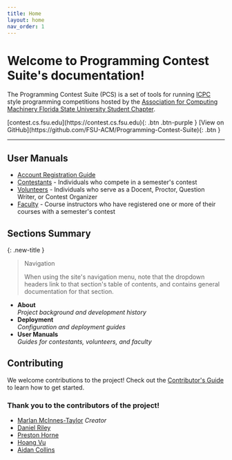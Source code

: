 ```yaml
---
title: Home
layout: home
nav_order: 1
---
```


# Welcome to Programming Contest Suite's documentation!

The Programming Contest Suite (PCS) is a set of tools for running [ICPC](https://icpc.global) style programming competitions hosted by the [Association for Computing Machinery Florida State University Student Chapter](https://fsu.acm.org). 

<span class="fs-5">
    [contest.cs.fsu.edu](https://contest.cs.fsu.edu){: .btn .btn-purple }
    [View on GitHub](https://github.com/FSU-ACM/Programming-Contest-Suite){: .btn }
</span>

<hr>

## User Manuals
- [Account Registration Guide](/usage/account_registration.html)
- [Contestants](/usage/contestants.html) - Individuals who compete in a semester's contest  
- [Volunteers](/usage/volunteers/) - Individuals who serve as a Docent, Proctor, Question Writer, or Contest Organizer  
- [Faculty](/usage/faculty.html) - Course instructors who have registered one or more of their courses with a semester's contest

## Sections Summary

{: .new-title }
> Navigation
>
> When using the site's navigation menu, note that the dropdown headers link to that section's table of contents, and contains general documentation for that section.

- **About**  
    *Project background and development history*
- **Deployment**  
    *Configuration and deployment guides*
- **User Manuals**  
    *Guides for contestants, volunteers, and faculty*

## Contributing

We welcome contributions to the project! Check out the [Contributor's Guide](https://github.com/FSU-ACM/Programming-Contest-Suite/blob/main/CONTRIBUTING.md) to learn how to get started.

### Thank you to the contributors of the project!

- [Marlan McInnes-Taylor](https://github.com/mmcinnestaylor) *Creator*
- [Daniel Riley](https://github.com/danielmriley) 
- [Preston Horne](https://github.com/prestonmhorne)
- [Hoang Vu](https://github.com/hoangvu5)
- [Aidan Collins](https://github.com/getsbuffer)
